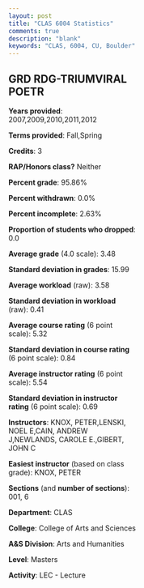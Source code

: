 ```yaml
---
layout: post
title: "CLAS 6004 Statistics"
comments: true
description: "blank"
keywords: "CLAS, 6004, CU, Boulder"
--- 
```

<head>
<script src="https://ajax.googleapis.com/ajax/libs/jquery/2.1.3/jquery.min.js"></script>
<script src="https://dl.dropboxusercontent.com/s/pc42nxpaw1ea4o9/highcharts.js?dl=0"></script>
<!-- <script src="../assets/js/highcharts.js"></script> -->
<style type="text/css">@font-face {
	font-family: "Bebas Neue";
	src: url(https://www.filehosting.org/file/details/544349/BebasNeue%20Regular.otf) format("opentype");
	}
	h1.Bebas { 
		font-family: "Bebas Neue", Verdana, Tahoma;
	}
</style>
</head>
<body>
	<div id="container" style="float: right; width: 45%; height: 88%; margin-left: 2.5%; margin-right: 2.5%;"></div>
	<script language="JavaScript">
		$(document).ready(function() {
		var chart = {type: 'column'};
		var title = {text: 'Grade Distribution'};
		var xAxis = {categories: ['A','B','C','D','F'],crosshair: true};
		var yAxis = {min: 0,title: {text: 'Percentage'}};
		var tooltip = {headerFormat: '<center><b><span style="font-size:20px">{point.key}</span></b></center>',
		               pointFormat: '<td style="padding:0"><b>{point.y:.1f}%</b></td>',
		               footerFormat: '</table>',shared: true,useHTML: true};
		var plotOptions = {column: {pointPadding: 0.0,borderWidth: 0}};  
		var credits = {enabled: false};var series= [{name: 'Percent',data: [66.15,26.15,3.08,0.0,4.62,]}];
		var json = {};
		json.chart = chart;
		json.title = title;
		json.tooltip = tooltip;
		json.xAxis = xAxis;
		json.yAxis = yAxis;  
		json.series = series;
		json.plotOptions = plotOptions;  
		json.credits = credits;
		$('#container').highcharts(json);
	});
	</script>
</body>
			   
## GRD RDG-TRIUMVIRAL POETR

**Years provided**: 2007,2009,2010,2011,2012

**Terms provided**: Fall,Spring

**Credits**: 3

**RAP/Honors class?** Neither

**Percent grade**: 95.86%

**Percent withdrawn**: 0.0%

**Percent incomplete**: 2.63%

**Proportion of students who dropped**: 0.0

**Average grade** (4.0 scale): 3.48

**Standard deviation in grades**: 15.99

**Average workload** (raw): 3.58

**Standard deviation in workload** (raw): 0.41

**Average course rating** (6 point scale): 5.32

**Standard deviation in course rating** (6 point scale): 0.84

**Average instructor rating** (6 point scale): 5.54

**Standard deviation in instructor rating** (6 point scale): 0.69

**Instructors**: KNOX, PETER,LENSKI, NOEL E,CAIN, ANDREW J,NEWLANDS, CAROLE E.,GIBERT, JOHN C

**Easiest instructor** (based on class grade): KNOX, PETER

**Sections** (and **number of sections**): 001, 6

**Department**: CLAS

**College**: College of Arts and Sciences

**A&S Division**: Arts and Humanities

**Level**: Masters

**Activity**: LEC - Lecture